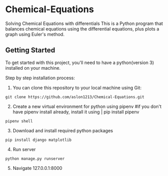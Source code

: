# Chemical-Equations
Solving Chemical Equations with differentials
This is a Python program that balances chemical equations using the differential equations, plus plots a graph using Euler's method.

## Getting Started

To get started with this project, you'll need to have a python(version 3) installed on your machine. 


Step by step installation process:
1. You can clone this repository to your local machine using Git:
```Git:
git clone https://github.com/aslon1213/Chemical-Equations.git
```
2. Create a new virtual environment for python using pipenv
#if you don't have pipenv install already, install it using | pip install pipenv
```
pipenv shell
```
3. Download and install required python packages
```
pip install django matplotlib
```
4. Run server
```
python manage.py runserver
```
5. Navigate 127.0.0.1:8000
